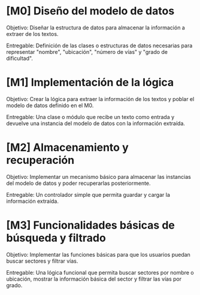 # [M0] Diseño del modelo de datos
Objetivo: Diseñar la estructura de datos para almacenar la información a extraer de los textos.

Entregable: Definición de las clases o estructuras de datos necesarias para representar "nombre", "ubicación", "número de vías" y "grado de dificultad".

# [M1] Implementación de la lógica
Objetivo: Crear la lógica para extraer la información de los textos y poblar el modelo de datos definido en el M0.

Entregable: Una clase o módulo que recibe un texto como entrada y devuelve una instancia del modelo de datos con la información extraída.

# [M2] Almacenamiento y recuperación
Objetivo: Implementar un mecanismo básico para almacenar las instancias del modelo de datos y poder recuperarlas posteriormente.

Entregable: Un controlador simple que permita guardar y cargar la información extraída.

# [M3] Funcionalidades básicas de búsqueda y filtrado
Objetivo: Implementar las funciones básicas para que los usuarios puedan buscar sectores y filtrar vías.

Entregable: Una lógica funcional que permita buscar sectores por nombre o ubicación, mostrar la información básica del sector y filtrar las vías por grado.

